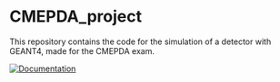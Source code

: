 # CMEPDA_project
This repository contains the code for the simulation of a detector with GEANT4, made for the CMEPDA exam.

[![Documentation](https://img.shields.io/badge/docs-online-blue?logo=github)](https://GuBenf.github.io/CMEPDA_project/)
